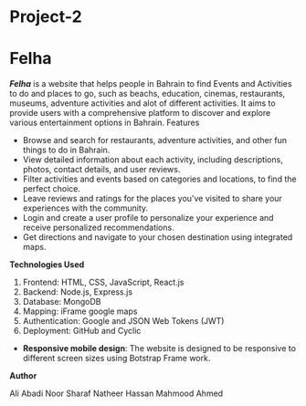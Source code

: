 # Project-2

# Felha

**_Felha_** is a website that helps people in Bahrain to find Events and Activities to do and places to go, such as beachs, education, cinemas, restaurants, museums, adventure activities and alot of different activities. It aims to provide users with a comprehensive platform to discover and explore various entertainment options in Bahrain.
Features

- Browse and search for restaurants, adventure activities, and other fun things to do in Bahrain.
- View detailed information about each activity, including descriptions, photos, contact details, and user reviews.
- Filter activities and events based on categories and locations, to find the perfect choice.
- Leave reviews and ratings for the places you've visited to share your experiences with the community.
- Login and create a user profile to personalize your experience and receive personalized recommendations.
- Get directions and navigate to your chosen destination using integrated maps.

**Technologies Used**

1. Frontend: HTML, CSS, JavaScript, React.js
2. Backend: Node.js, Express.js
3. Database: MongoDB
4. Mapping: iFrame google maps
5. Authentication: Google and JSON Web Tokens (JWT)
6. Deployment: GitHub and Cyclic

- **Responsive mobile design**:
  The website is designed to be responsive to different screen sizes using Botstrap Frame work.

**Author**

Ali Abadi
Noor Sharaf
Natheer Hassan
Mahmood Ahmed
